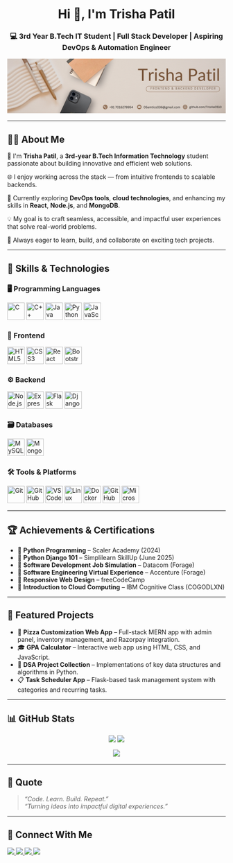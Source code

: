 <h1 align="center">Hi 👋, I'm Trisha Patil</h1>
<h3 align="center">💻 3rd Year B.Tech IT Student | Full Stack Developer | Aspiring DevOps & Automation Engineer</h3>

<p align="center">
  <img src="1.png" alt="Banner" />
</p>

---

## 👩‍💻 About Me

👋 I'm **Trisha Patil**, a **3rd-year B.Tech Information Technology** student passionate about building innovative and efficient web solutions.

🌐 I enjoy working across the stack — from intuitive frontends to scalable backends.

🧠 Currently exploring **DevOps tools**, **cloud technologies**, and enhancing my skills in **React**, **Node.js**, and **MongoDB**.

💡 My goal is to craft seamless, accessible, and impactful user experiences that solve real-world problems.

🎯 Always eager to learn, build, and collaborate on exciting tech projects.

---

## 🧠 Skills & Technologies

### 🖥️ Programming Languages
<p>
  <img src="https://cdn.jsdelivr.net/gh/devicons/devicon/icons/c/c-original.svg" title="C" width="40" height="40"/>
  <img src="https://cdn.jsdelivr.net/gh/devicons/devicon/icons/cplusplus/cplusplus-original.svg" title="C++" width="40" height="40"/>
  <img src="https://cdn.jsdelivr.net/gh/devicons/devicon/icons/java/java-original.svg" title="Java" width="40" height="40"/>
  <img src="https://cdn.jsdelivr.net/gh/devicons/devicon/icons/python/python-original.svg" title="Python" width="40" height="40"/>
  <img src="https://cdn.jsdelivr.net/gh/devicons/devicon/icons/javascript/javascript-original.svg" title="JavaScript" width="40" height="40"/>
</p>

### 🎨 Frontend
<p>
  <img src="https://cdn.jsdelivr.net/gh/devicons/devicon/icons/html5/html5-original.svg" title="HTML5" width="40" height="40"/>
  <img src="https://cdn.jsdelivr.net/gh/devicons/devicon/icons/css3/css3-original.svg" title="CSS3" width="40" height="40"/>
  <img src="https://cdn.jsdelivr.net/gh/devicons/devicon/icons/react/react-original.svg" title="React" width="40" height="40"/>
  <img src="https://cdn.jsdelivr.net/gh/devicons/devicon/icons/bootstrap/bootstrap-original.svg" title="Bootstrap" width="40" height="40"/>
</p>

### ⚙️ Backend
<p>
  <img src="https://cdn.jsdelivr.net/gh/devicons/devicon/icons/nodejs/nodejs-original.svg" title="Node.js" width="40" height="40"/>
  <img src="https://cdn.jsdelivr.net/gh/devicons/devicon/icons/express/express-original.svg" title="Express" width="40" height="40"/>
  <img src="https://cdn.jsdelivr.net/gh/devicons/devicon/icons/flask/flask-original.svg" title="Flask" width="40" height="40"/>
  <img src="https://cdn.jsdelivr.net/gh/devicons/devicon/icons/django/django-plain.svg" title="Django" width="40" height="40"/>
</p>

### 🗃️ Databases
<p>
  <img src="https://cdn.jsdelivr.net/gh/devicons/devicon/icons/mysql/mysql-original.svg" title="MySQL" width="40" height="40"/>
  <img src="https://cdn.jsdelivr.net/gh/devicons/devicon/icons/mongodb/mongodb-original.svg" title="MongoDB" width="40" height="40"/>
</p>

### 🛠️ Tools & Platforms
<p>
  <img src="https://cdn.jsdelivr.net/gh/devicons/devicon/icons/git/git-original.svg" title="Git" width="40" height="40"/>
  <img src="https://cdn.jsdelivr.net/gh/devicons/devicon/icons/github/github-original.svg" title="GitHub" width="40" height="40"/>
  <img src="https://cdn.jsdelivr.net/gh/devicons/devicon/icons/vscode/vscode-original.svg" title="VS Code" width="40" height="40"/>
  <img src="https://cdn.jsdelivr.net/gh/devicons/devicon/icons/linux/linux-original.svg" title="Linux" width="40" height="40"/>
  <img src="https://cdn.jsdelivr.net/gh/devicons/devicon/icons/docker/docker-original.svg" title="Docker" width="40" height="40"/>
  <img src="https://cdn.jsdelivr.net/gh/devicons/devicon/icons/githubactions/githubactions-original.svg" title="GitHub Actions" width="40" height="40"/>
  <img src="https://cdn.jsdelivr.net/gh/devicons/devicon/icons/azure/azure-original.svg" title="Microsoft Azure" width="40" height="40"/>
</p>

---

## 🏆 Achievements & Certifications

- 🧾 **Python Programming** – Scaler Academy (2024)  
- 🧾 **Python Django 101** – Simplilearn SkillUp (June 2025)  
- 🧾 **Software Development Job Simulation** – Datacom (Forage)  
- 🧾 **Software Engineering Virtual Experience** – Accenture (Forage)  
- 🧾 **Responsive Web Design** – freeCodeCamp  
- 🧾 **Introduction to Cloud Computing** – IBM Cognitive Class (COGODLXN)  

---

## 🚀 Featured Projects

- 🍕 **Pizza Customization Web App** – Full-stack MERN app with admin panel, inventory management, and Razorpay integration.  
- 🎓 **GPA Calculator** – Interactive web app using HTML, CSS, and JavaScript.  
- 🧠 **DSA Project Collection** – Implementations of key data structures and algorithms in Python.  
- 📋 **Task Scheduler App** – Flask-based task management system with categories and recurring tasks.

---

## 📊 GitHub Stats

<p align="center">
  <img height="180em" src="https://github-readme-stats.vercel.app/api?username=trisha0510&show_icons=true&theme=tokyonight&hide_border=true" />
  <img height="180em" src="https://github-readme-stats.vercel.app/api/top-langs/?username=trisha0510&layout=compact&theme=tokyonight&hide_border=true" />
</p>

<p align="center">
  <img height="180em" src="https://github-readme-streak-stats.herokuapp.com/?user=trisha0510&theme=tokyonight&hide_border=true" />
</p>


---

## 💬 Quote
> _“Code. Learn. Build. Repeat.”_  
> _“Turning ideas into impactful digital experiences.”_

---

## 🤝 Connect With Me
<p>
  <a href="https://www.linkedin.com/in/trisha-patil-629ab3300" target="_blank">
    <img src="https://img.shields.io/badge/LinkedIn-blue?logo=linkedin&style=for-the-badge" height="28" />
  </a>
  <a href="https://instagram.com/trisha_p_05" target="_blank">
    <img src="https://img.shields.io/badge/Instagram-E4405F?logo=instagram&logoColor=white&style=for-the-badge" height="28" />
  </a>
  <a href="https://github.com/trisha0510" target="_blank">
    <img src="https://img.shields.io/badge/GitHub-100000?logo=github&logoColor=white&style=for-the-badge" height="28" />
  </a>
  <a href="mailto:trishapatil05@gmail.com">
    <img src="https://img.shields.io/badge/Gmail-D14836?logo=gmail&logoColor=white&style=for-the-badge" height="28" />
  </a>
</p>
